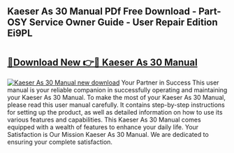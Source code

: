 ## Kaeser As 30 Manual PDf Free Download - Part-OSY Service Owner Guide - User Repair Edition Ei9PL

# <h2><a href="http://bc60528.oget.top/?id=Kaeser+As+30+Manual">🔗Download New 👉🔴 Kaeser As 30 Manual</a></h2>

[![Kaeser As 30 Manual new download](https://i.imgur.com/5g1atiW.png)](http://bc60528.oget.top/?id=Kaeser+As+30+Manual)
Your Partner in Success This user manual is your reliable companion in successfully operating and maintaining your Kaeser As 30 Manual. To make the most of your Kaeser As 30 Manual, please read this user manual carefully. It contains step-by-step instructions for setting up the product, as well as detailed information on how to use its various features and capabilities. This Kaeser As 30 Manual comes equipped with a wealth of features to enhance your daily life. Your Satisfaction is Our Mission Kaeser As 30 Manual. We are dedicated to ensuring your complete satisfaction.
